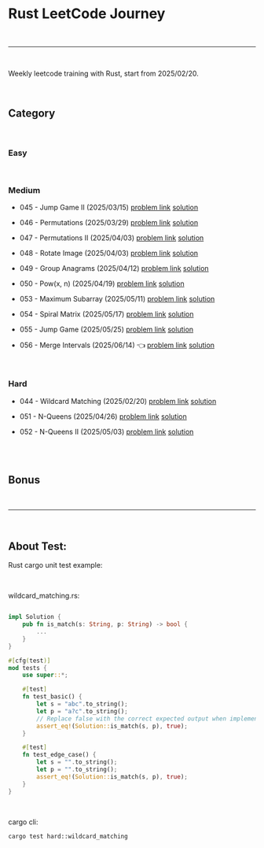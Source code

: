 # Rust LeetCode Journey

<br>

---

<br>

Weekly leetcode training with Rust, start from 2025/02/20.


<br>

## Category

<br>

### Easy

<br>

### Medium

* 045 - Jump Game II (2025/03/15) [problem link](https://leetcode.com/problems/jump-game-ii/) [solution](note/medium/045_jump_game_2.md)

* 046 - Permutations (2025/03/29) [problem link](https://leetcode.com/problems/permutations/description/) [solution](note/medium/046_permutations.md)

* 047 - Permutations II (2025/04/03) [problem link](https://leetcode.com/problems/permutations-ii/description/) [solution](note/medium/047_permutations_II.md)

* 048 - Rotate Image (2025/04/03) [problem link](https://leetcode.com/problems/rotate-image/description/) [solution](note/medium/048_rotate_image.md)

* 049 - Group Anagrams (2025/04/12) [problem link](https://leetcode.com/problems/group-anagrams/description/) [solution](note/medium/049_group_anagrams.md)

* 050 - Pow(x, n) (2025/04/19)  [problem link](https://leetcode.com/problems/powx-n/description/) [solution](note/medium/050_pow_x_n.md)

* 053 - Maximum Subarray (2025/05/11) [problem link](https://leetcode.com/problems/maximum-subarray/description/) [solution](note/medium/maximum_subarray.md)

* 054 - Spiral Matrix (2025/05/17) [problem link](https://leetcode.com/problems/spiral-matrix/description/) [solution](note/medium/spiral_matrix.md)

* 055 - Jump Game (2025/05/25) [problem link](https://leetcode.com/problems/jump-game/) [solution](note/medium/jump_game.md)

* 056 - Merge Intervals (2025/06/14) 👈 [problem link](https://leetcode.com/problems/merge-intervals/description/) [solution](note/medium/merge_intervals.md)
<br>

### Hard

* 044 - Wildcard Matching (2025/02/20) [problem link](https://leetcode.com/problems/wildcard-matching/description/) [solution](note/hard/044_wildcard_matching.md)

* 051 - N-Queens (2025/04/26) [problem link](https://leetcode.com/problems/n-queens/description/) [solution](note/hard/051_n_queens.md)

* 052 - N-Queens II (2025/05/03) [problem link](https://leetcode.com/problems/n-queens-ii/description/) [solution](note/hard/052_n_queens_ii.md)

<br>
<br>

## Bonus

<br>

---

<br>

## About Test:

Rust cargo unit test example:

<br>

wildcard_matching.rs:

```rust

impl Solution {
    pub fn is_match(s: String, p: String) -> bool {
        ...
    }
}

#[cfg(test)]
mod tests {
    use super::*;

    #[test]
    fn test_basic() {
        let s = "abc".to_string();
        let p = "a?c".to_string();
        // Replace false with the correct expected output when implemented.
        assert_eq!(Solution::is_match(s, p), true);
    }

    #[test]
    fn test_edge_case() {
        let s = "".to_string();
        let p = "".to_string();
        assert_eq!(Solution::is_match(s, p), true);
    }
}
```

<br>

cargo cli:
```
cargo test hard::wildcard_matching
```